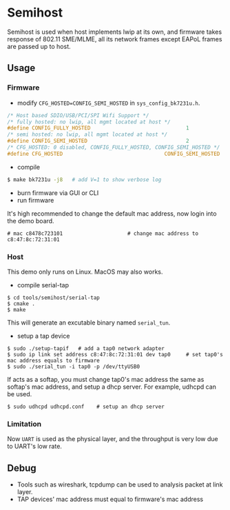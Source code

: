 # Semihost

Semihost is used when host implements lwip at its own, and firmware takes response of 802.11 SME/MLME, all its network frames except EAPoL frames are passed up to host.

## Usage

### Firmware

* modify `CFG_HOSTED=CONFIG_SEMI_HOSTED` in `sys_config_bk7231u.h`.

```c
/* Host based SDIO/USB/PCI/SPI Wifi Support */
/* fully hosted: no lwip, all mgmt located at host */
#define CONFIG_FULLY_HOSTED                               1
/* semi hosted: no lwip, all mgmt located at host */
#define CONFIG_SEMI_HOSTED                                2
/* CFG_HOSTED: 0 disabled, CONFIG_FULLY_HOSTED, CONFIG_SEMI_HOSTED */
#define CFG_HOSTED                                 CONFIG_SEMI_HOSTED
```

* compile

```sh
$ make bk7231u -j8   # add V=1 to show verbose log
```

* burn firmware via GUI or CLI
* run firmware

It's high recommended to change the default mac address, now login into the demo board.

```shell
# mac c8478c723101                     # change mac address to c8:47:8c:72:31:01
```



### Host

This demo only runs on Linux. MacOS may also works.

* compile serial-tap

```shell
$ cd tools/semihost/serial-tap
$ cmake .
$ make
```

This will generate an excutable binary named `serial_tun`.

* setup a tap device

```shell
$ sudo ./setup-tapif   # add a tap0 network adapter
$ sudo ip link set address c8:47:8c:72:31:01 dev tap0     # set tap0's mac address equals to firmware
$ sudo ./serial_tun -i tap0 -p /dev/ttyUSB0
```

If acts as a softap, you must change tap0's mac address the same as softap's mac address, and setup a dhcp server. For example, udhcpd can be used.

```
$ sudo udhcpd udhcpd.conf    # setup an dhcp server
```



### Limitation

Now `UART` is used as the physical layer, and the throughput is very low due to UART's low rate.



## Debug

* Tools such as wireshark, tcpdump can be used to analysis packet at link layer.
* TAP devices' mac address must equal to firmware's mac address

